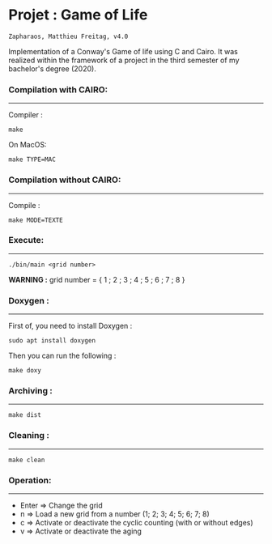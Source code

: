 # Projet : Game of Life
    Zapharaos, Matthieu Freitag, v4.0

Implementation of a Conway's Game of life using C and Cairo. It was realized within the framework of a project in the third semester of my bachelor's degree (2020).

### Compilation with CAIRO:
____________

Compiler :
~~~{.sh}
make
~~~

On MacOS:
~~~{.sh}
make TYPE=MAC
~~~

### Compilation without CAIRO:
____________

Compile :
~~~{.sh}
make MODE=TEXTE
~~~

### Execute:
__________

~~~{.sh}
./bin/main <grid number>
~~~

**WARNING :** grid number = { 1 ; 2 ; 3 ; 4 ; 5 ; 6 ; 7 ; 8 }

### Doxygen :
____________

First of, you need to install Doxygen :
~~~{.sh}
sudo apt install doxygen
~~~

Then you can run the following :
~~~{.sh}
make doxy
~~~

### Archiving :
__________

~~~{.sh}
make dist
~~~

### Cleaning :
__________

~~~{.sh}
make clean
~~~

### Operation:
__________

- Enter => Change the grid
- n => Load a new grid from a number (1; 2; 3; 4; 5; 6; 7; 8)
- c => Activate or deactivate the cyclic counting (with or without edges)
- v => Activate or deactivate the aging
